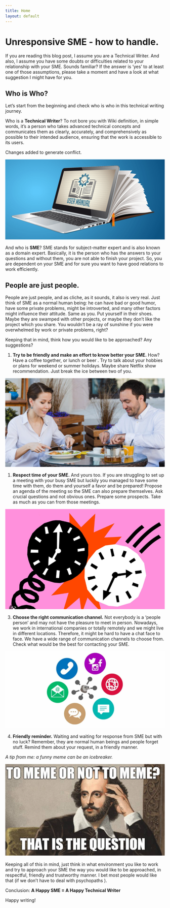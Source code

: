 ```yaml
---
title: Home
layout: default
---
```


Unresponsive SME - how to handle.
=================================

If you are reading this blog post, I assume you are a Technical Writer. And also, I assume you have some doubts or difficulties related to your relationship with your SME. Sounds familiar? If the answer is ‘yes’ to at least one of those assumptions, please take a moment and have a look at what suggestion I might have for you.

## **Who is Who?**

Let’s start from the beginning and check who is who in this technical writing journey.

Who is a **Technical Writer**? To not bore you with Wiki definition, in simple words, it’s a person who takes advanced technical concepts and communicates them as clearly, accurately, and comprehensively as possible to their intended audience, ensuring that the work is accessible to its users.

Changes added to generate conflict.

![svg image](images/user_manual_image.png)


And who is **SME**? SME stands for subject-matter expert and is also known as a domain expert. Basically, it is the person who has the answers to your questions and without them, you are not able to finish your project. So, you are dependent on your SME and for sure you want to have good relations to work efficiently. 

## **People are just people.**

People are just people, and as cliche, as it sounds, it also is very real. Just think of SME as a normal human being: he can have bad or good humor, have some private problems, might be introverted, and many other factors might influence their attitude. Same as you. Put yourself in their shoes. Maybe they are swamped with other projects, or maybe they don’t like the project which you share. You wouldn’t be a ray of sunshine if you were overwhelmed by work or private problems, right?

Keeping that in mind, think how you would like to be approached? Any suggestions?

1. **Try to be friendly and make an effort to know better your SME.**
How? Have a coffee together, or lunch or beer . Try to talk about your hobbies or plans for weekend or summer holidays. Maybe share Netflix show recommendation. Just break the ice between two of you.

![image](images/lunch_image.png)

1. **Respect time of your SME.** 
And yours too. If you are struggling to set up a meeting with your busy SME but luckily you managed to have some time with them, do them and yourself a favor and be prepared! Propose an agenda of the meeting so the SME can also prepare themselves. Ask crucial questions and not obvious ones. Prepare some prospects. Take as much as you can from those meetings. 


![image](images/time_image.png)


3. **Choose the right communication channel.**
Not everybody is a ‘people person’ and may not have the pleasure to meet in person. Nowadays, we work in international companies or totally remotely and we might live in different locations. Therefore, it might be hard to have a chat face to face. We have a wide range of communication channels to choose from. Check what would be the best for contacting your SME.

![image](images/comm_channels_image.png)

4. **Friendly reminder.**
Waiting and waiting for response from SME but with no luck? Remember, they are normal human beings and people forget stuff. Remind them about your request, in a friendly manner. 

*A tip from me: a funny meme can be an icebreaker.*

![image](images/meme_image.png)


Keeping all of this in mind, just think in what environment you like to work and try to approach your SME the way you would like to be approached, in respectful, friendly and trustworthy manner. I bet most people would like that (if we don’t have to deal with psychopaths ).

Conclusion: **A Happy SME = A Happy Technical Writer**

Happy writing!



[C:\GIT\JustTheDocs\images]: C:\GIT\JustTheDocs\images